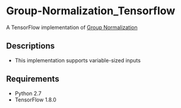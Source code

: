# Group-Normalization_Tensorflow
A TensorFlow implementation of [Group Normalization](https://arxiv.org/abs/1803.08494)

## Descriptions
- This implementation supports variable-sized inputs

## Requirements
- Python 2.7
- TensorFlow 1.8.0
